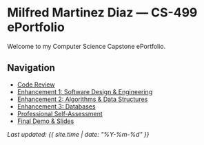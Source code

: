 # Milfred Martinez Diaz — CS-499 ePortfolio

Welcome to my Computer Science Capstone ePortfolio.

## Navigation
- [Code Review](https://github.com/Milfred08/cs499-capstone/blob/main/docs/code-review.md)
- [Enhancement 1: Software Design & Engineering](enhancement-1.md)
- [Enhancement 2: Algorithms & Data Structures](enhancement-2.md)
- [Enhancement 3: Databases](enhancement-3.md)
- [Professional Self-Assessment](self-assessment.md)
- [Final Demo & Slides](demo.md)

_Last updated: {{ site.time | date: "%Y-%m-%d" }}_
